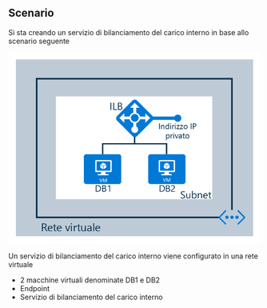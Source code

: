 ## <a name="scenario"></a>Scenario

Si sta creando un servizio di bilanciamento del carico interno in base allo scenario seguente

![DESCRIZIONE DELL’IMMAGINE](./media/load-balancer-get-started-ilb-scenario-include/figure1.png)

Un servizio di bilanciamento del carico interno viene configurato in una rete virtuale

* 2 macchine virtuali denominate DB1 e DB2
* Endpoint
* Servizio di bilanciamento del carico interno
